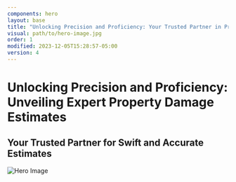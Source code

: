 ```yaml
---
components: hero
layout: base
title: "Unlocking Precision and Proficiency: Your Trusted Partner in Property Damage Estimation Mastery"
visual: path/to/hero-image.jpg
order: 1
modified: 2023-12-05T15:28:57-05:00
version: 4
---
```


#  Unlocking Precision and Proficiency: Unveiling Expert Property Damage Estimates

## Your Trusted Partner for Swift and Accurate Estimates


![Hero Image](path/to/hero-image.jpg)
